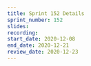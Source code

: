 ```yaml
---
title: Sprint 152 Details
sprint_number: 152
slides:
recording:
start_date: 2020-12-08
end_date: 2020-12-21
review_date: 2020-12-23
---
```

